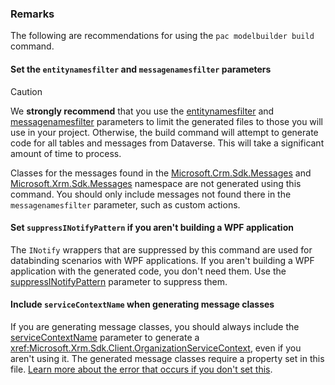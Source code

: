 ### Remarks

The following are recommendations for using the `pac modelbuilder build` command.

#### Set the `entitynamesfilter` and `messagenamesfilter` parameters

> [!CAUTION]
> We **strongly recommend** that you use the [entitynamesfilter](../modelbuilder.md#--entitynamesfilter--enf) and [messagenamesfilter](../modelbuilder.md#--messagenamesfilter--mnf) parameters to limit the generated files to those you will use in your project. Otherwise, the build command will attempt to generate code for all tables and messages from Dataverse. This will take a significant amount of time to process.

Classes for the messages found in the [Microsoft.Crm.Sdk.Messages](xref:Microsoft.Crm.Sdk.Messages) and [Microsoft.Xrm.Sdk.Messages](xref:Microsoft.Xrm.Sdk.Messages) namespace are not generated using this command. You should only include messages not found there in the `messagenamesfilter` parameter, such as custom actions.

#### Set `suppressINotifyPattern` if you aren't building a WPF application

The `INotify` wrappers that are suppressed by this command are used for databinding scenarios with WPF applications. If you aren't building a WPF application with the generated code, you don't need them. Use the [suppressINotifyPattern](../modelbuilder.md#--suppressinotifypattern) parameter to suppress them.

#### Include `serviceContextName` when generating message classes

If you are generating message classes, you should always include the [serviceContextName](../modelbuilder.md#--servicecontextname--sctx) parameter to generate a <xref:Microsoft.Xrm.Sdk.Client.OrganizationServiceContext>, even if you aren't using it. The generated message classes require a property set in this file. [Learn more about the error that occurs if you don't set this](/power-apps/developer/data-platform/org-service/generate-early-bound-classes#include-servicecontextname-when-generating-message-classes).